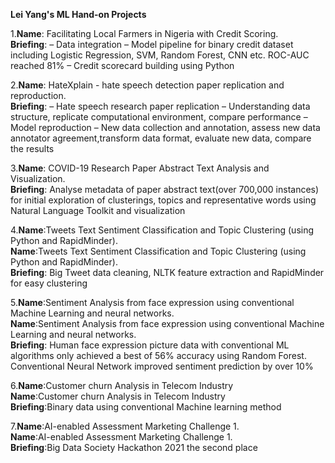 **Lei Yang's ML Hand-on Projects**

1.**Name**: Facilitating Local Farmers in Nigeria with Credit Scoring.   
  **Briefing**: –	Data integration
                –	Model pipeline for binary credit dataset including Logistic Regression, SVM, Random Forest, CNN etc. ROC-AUC reached 81% 
                –	Credit scorecard building using Python  

2.**Name**: HateXplain - hate speech detection paper replication and reproduction.   
  **Briefing**: –	Hate speech research paper replication 
                –	Understanding data structure, replicate computational environment, compare performance
                –	Model reproduction
                –	New data collection and annotation, assess new data annotator agreement,transform data format, evaluate new data, compare the results

3.**Name**: COVID-19 Research Paper Abstract Text Analysis and Visualization.   
  **Briefing**: Analyse metadata of paper abstract text(over 700,000 instances) for initial exploration of clusterings, topics and representative words using Natural Language Toolkit and visualization 

4.**Name**:Tweets Text Sentiment Classification and Topic Clustering (using Python and RapidMinder).   
  **Name**:Tweets Text Sentiment Classification and Topic Clustering (using Python and RapidMinder).   
  **Briefing**: Big Tweet data cleaning, NLTK feature extraction and RapidMinder for easy clustering

5.**Name**:Sentiment Analysis from face expression using conventional Machine Learning and neural networks.   
  **Name**:Sentiment Analysis from face expression using conventional Machine Learning and neural networks.   
  **Briefing**: Human face expression picture data with conventional ML algorithms only achieved a best of 56% accuracy using Random Forest. Conventional Neural Network improved sentiment prediction by over 10%

6.**Name**:Customer churn Analysis in Telecom Industry         
  **Name**:Customer churn Analysis in Telecom Industry         
  **Briefing**:Binary data using conventional Machine learning method 

7.**Name**:AI-enabled Assessment Marketing Challenge 1.   
  **Name**:AI-enabled Assessment Marketing Challenge 1.   
  **Briefing**:Big Data Society Hackathon 2021 the second place

